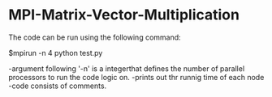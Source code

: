 # MPI-Matrix-Vector-Multiplication
The code can be run using the following command:

$mpirun -n 4 python test.py

-argument following '-n' is a integerthat defines the number of parallel processors to run the code logic on.
-prints out thr runnig time of each node
-code consists of comments.

